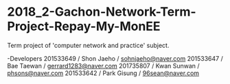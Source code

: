 # 2018_2-Gachon-Network-Term-Project-Repay-My-MonEE
Term project of 'computer network and practice' subject.

-Developers
201533649 / Shon Jaeho / sohnjaeho@naver.com
201533647 / Bae Taewan / gerrard1283@naver.com
201735807 / Kwan Sunwan / phsons@naver.com
201533642 / Park Gisung / 96sean@naver.com
